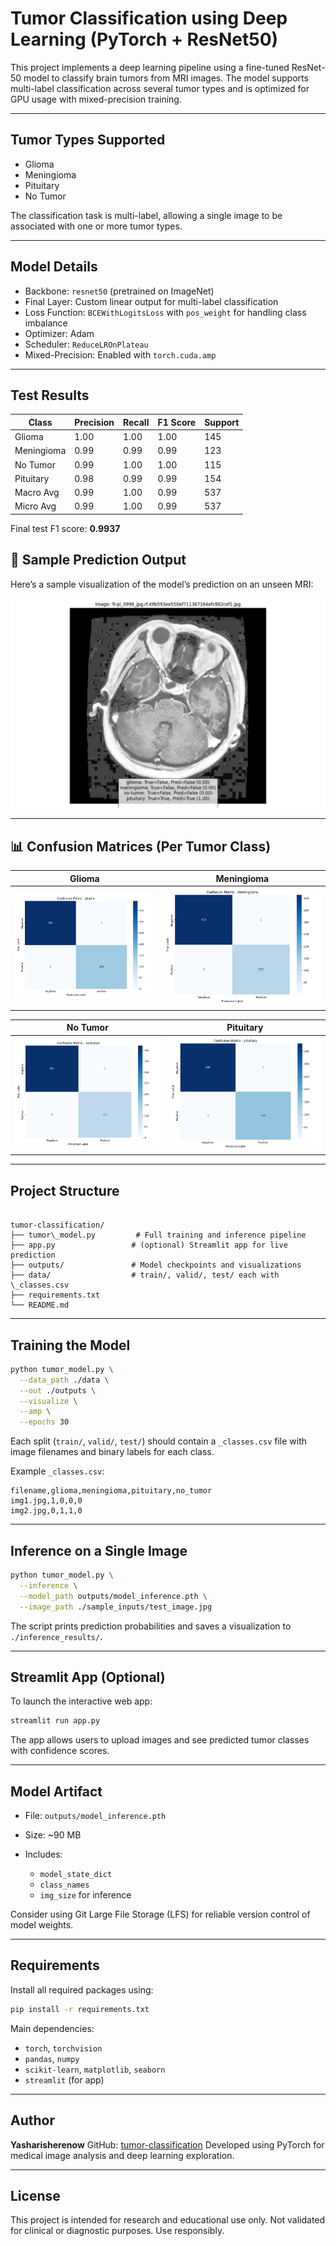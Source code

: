 # Tumor Classification using Deep Learning (PyTorch + ResNet50)

This project implements a deep learning pipeline using a fine-tuned ResNet-50 model to classify brain tumors from MRI images. The model supports multi-label classification across several tumor types and is optimized for GPU usage with mixed-precision training.

---

## Tumor Types Supported

- Glioma
- Meningioma
- Pituitary
- No Tumor

The classification task is multi-label, allowing a single image to be associated with one or more tumor types.

---

## Model Details

- Backbone: `resnet50` (pretrained on ImageNet)
- Final Layer: Custom linear output for multi-label classification
- Loss Function: `BCEWithLogitsLoss` with `pos_weight` for handling class imbalance
- Optimizer: Adam
- Scheduler: `ReduceLROnPlateau`
- Mixed-Precision: Enabled with `torch.cuda.amp`

---

## Test Results

| Class        | Precision | Recall | F1 Score | Support |
|--------------|-----------|--------|----------|---------|
| Glioma       | 1.00      | 1.00   | 1.00     | 145     |
| Meningioma   | 0.99      | 0.99   | 0.99     | 123     |
| No Tumor     | 0.99      | 1.00   | 1.00     | 115     |
| Pituitary    | 0.98      | 0.99   | 0.99     | 154     |
| Macro Avg    | 0.99      | 1.00   | 0.99     | 537     |
| Micro Avg    | 0.99      | 1.00   | 0.99     | 537     |

Final test F1 score: **0.9937**

## 🧠 Sample Prediction Output

Here’s a sample visualization of the model’s prediction on an unseen MRI:

![Sample Prediction](https://raw.githubusercontent.com/yasharisherenow/tumor-classification/main/assets/pred_4_Tr-pi_0998_jpg.rf.49b593ee550ef711367164efc882cef1.jpg)

---

## 📊 Confusion Matrices (Per Tumor Class)

| Glioma | Meningioma |
|--------|------------|
| ![CM Glioma](https://raw.githubusercontent.com/yasharisherenow/tumor-classification/main/assets/cm_glioma.png) | ![CM Meningioma](https://raw.githubusercontent.com/yasharisherenow/tumor-classification/main/assets/cm_meningioma.png) |

| No Tumor | Pituitary |
|----------|-----------|
| ![CM No Tumor](https://raw.githubusercontent.com/yasharisherenow/tumor-classification/main/assets/cm_no-tumor.png) | ![CM Pituitary](https://raw.githubusercontent.com/yasharisherenow/tumor-classification/main/assets/cm_pituitary.png) |

---

## Project Structure

```

tumor-classification/
├── tumor\_model.py         # Full training and inference pipeline
├── app.py                 # (optional) Streamlit app for live prediction
├── outputs/               # Model checkpoints and visualizations
├── data/                  # train/, valid/, test/ each with \_classes.csv
├── requirements.txt
└── README.md

````

---

## Training the Model

```bash
python tumor_model.py \
  --data_path ./data \
  --out ./outputs \
  --visualize \
  --amp \
  --epochs 30
````

Each split (`train/`, `valid/`, `test/`) should contain a `_classes.csv` file with image filenames and binary labels for each class.

Example `_classes.csv`:

```csv
filename,glioma,meningioma,pituitary,no_tumor
img1.jpg,1,0,0,0
img2.jpg,0,1,1,0
```

---

## Inference on a Single Image

```bash
python tumor_model.py \
  --inference \
  --model_path outputs/model_inference.pth \
  --image_path ./sample_inputs/test_image.jpg
```

The script prints prediction probabilities and saves a visualization to `./inference_results/`.

---

## Streamlit App (Optional)

To launch the interactive web app:

```bash
streamlit run app.py
```

The app allows users to upload images and see predicted tumor classes with confidence scores.

---

## Model Artifact

* File: `outputs/model_inference.pth`
* Size: \~90 MB
* Includes:

  * `model_state_dict`
  * `class_names`
  * `img_size` for inference

Consider using Git Large File Storage (LFS) for reliable version control of model weights.

---

## Requirements

Install all required packages using:

```bash
pip install -r requirements.txt
```

Main dependencies:

* `torch`, `torchvision`
* `pandas`, `numpy`
* `scikit-learn`, `matplotlib`, `seaborn`
* `streamlit` (for app)

---

## Author

**Yasharisherenow**
GitHub: [tumor-classification](https://github.com/yasharisherenow/tumor-classification)
Developed using PyTorch for medical image analysis and deep learning exploration.

---


## License

This project is intended for research and educational use only. Not validated for clinical or diagnostic purposes. Use responsibly.


